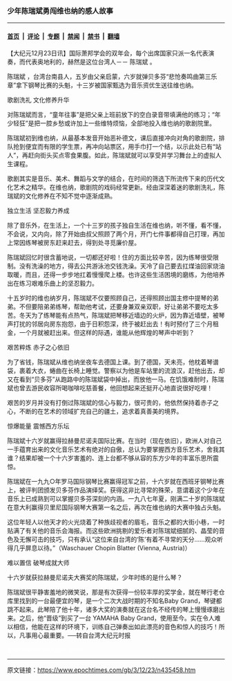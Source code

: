 ### 少年陈瑞斌勇闯维也纳的感人故事

---

#### [首页](../../../..?n435458) &nbsp;|&nbsp; [评论](../../../../../epoch-comment?n435458) &nbsp;|&nbsp; [专题](../../../../../epoch-special?n435458) &nbsp;|&nbsp; [禁闻](../../../../../epoch-news?n435458) &nbsp;|&nbsp; [禁书](../../../../../books?n435458) &nbsp;|&nbsp; [翻墙](https://github.com/gfw-breaker/nogfw/blob/master/README.md?n435458)


<div class="post_content" id="artbody" itemprop="articleBody">
 <!-- article content begin -->
 <p>
  【大纪元12月23日讯】国际萧邦学会的双年会，每个出席国家只派一名代表演奏，而代表奥地利的，赫然是这位台湾人－－
  <ok href="https://www.epochtimes.com/gb/tag/%E9%99%88%E7%91%9E%E6%96%8C.html">
   陈瑞斌
  </ok>
  。
 </p>
 <p>
  <ok href="https://www.epochtimes.com/gb/tag/%E9%99%88%E7%91%9E%E6%96%8C.html">
   陈瑞斌
  </ok>
  ，台湾台南县人，五岁由父亲启蒙，六岁就弹贝多芬“悲怆奏鸣曲第三乐章”拿下钢琴比赛的头魁，十三岁被国家甄选为音乐资优生送往维也纳。
 </p>
 <p>
  歌剧洗礼 文化修养升华
 </p>
 <p>
  对陈瑞斌而言，“童年往事”是把父亲上班前放下的空白录音带填满他的练习；“年少轻狂”是把一腔乡愁或许加上一些维特烦恼，全部地投入维也纳的歌剧院里。
 </p>
 <p>
  陈瑞斌初到维也纳，从最基本发音开始恶补德文，课后直接冲向对角的歌剧院，排队抢到便宜而有限的学生票，再冲向站票区，用手巾打一个结，以示此处已有“站人”，再赶向街头买点零食果腹。如此，陈瑞斌就可以享受并学习舞台上的虚拟人生课程。
 </p>
 <p>
  歌剧其实是音乐、美术、舞蹈与文学的结合，在时间的筛选下所流传下来的历代文化艺术之精华。在维也纳，歌剧院的戏码经常更新。经由深深着迷的歌剧洗礼，陈瑞斌的文化修养在不知不觉中逐渐成熟。
 </p>
 <p>
  独立生活 坚忍毅力养成
 </p>
 <p>
  除了音乐外，在生活上，一个十三岁的孩子独自生活在维也纳，听不懂，看不懂，不会说，又内向，除了开始由叔父照顾了两个月，开门七件事都得自己打理，再加上常因练琴被房东赶来赶去，得到处寻觅廉价屋。
 </p>
 <p>
  陈瑞斌回忆时很含蓄地说，一切都还好啦！住的方面比较辛苦，因为练琴很受限制。没有洗澡的地方，得去公共游泳池交钱洗澡。天冷了自己要去扛煤油回家烧油取暖，而且，还得一步步地扛着慢慢爬上楼。也许这些生活困境的磨练，为他培养出在练习艰难乐曲上的坚忍毅力。
 </p>
 <p>
  十五岁时的维也纳岁月，陈瑞斌不仅要照顾自己，还得照顾出国主修中提琴的弟弟。不但要陪弟弟练琴，帮助他考试，还要身兼双亲双职，好让弟弟不要吃太多苦。冬天为了练琴能有点热气，陈瑞斌把琴移近墙边的火炉，因为靠近墙壁，被琴声打扰的邻居向房东抱怨，由于日积怨深，终于被赶出去！有时预付了三个月租金，一个月就被赶出来。但这样的际遇，谁能从他辉煌的琴声中听到？
 </p>
 <p>
  艰苦粹炼 赤子之心依旧
 </p>
 <p>
  为了省钱，陈瑞斌从维也纳坐夜车去德国上课。到了德国，天未亮，他枕着琴谱袋，裹着大衣，蜷曲在长椅上睡觉。警察以为他是车站里的流浪汉，赶他出去，却又在看到“贝多芬”从跑路中的陈瑞斌袋中掉出，而放他一马。在饥饿难耐时，陈瑞斌也曾去游民收容所喝咖啡吃慈善餐，他回想起来还挺开心地直说很好吃哩！
 </p>
 <p>
  艰苦的岁月并没有打倒过陈瑞斌的信心与毅力，很可贵的，他依然保持着赤子之心，不断的在艺术的领域扩充自己的疆土，追求着真善美的境界。
 </p>
 <p>
  惊爆能量 震憾西方乐坛
 </p>
 <p>
  陈瑞斌十六岁就赢得拉赫曼尼诺夫国际比赛。在当时（现在依旧），欧洲人对自己一手蕴育出来的文化音乐艺术有绝对的自傲，总认为要掌握西方音乐艺术，舍我其谁？结果却被一个十六岁害羞的、连上台都不够从容的东方少年的丰富乐思所震惊。
 </p>
 <p>
  陈瑞斌在一九九○年罗马国际钢琴比赛赢得冠军之前，十六岁就在西班牙钢琴比赛上，被评判团颁发贝多芬作品演绎奖。获得这非比寻常的殊荣，意谓着这个少年在音乐上已成熟到可以掌握贝多芬深刻的内涵。一九八七年夏，刚满二十岁的陈瑞斌在意大利赢得贝里尼国际钢琴大赛第一名之后，再次在维也纳的大赛中独占头魁。
 </p>
 <p>
  这位年轻人以他天才的火光烧着了种族歧视者的眉毛，音乐之都的大街小巷，一时贴满了有关他的音乐会海报。而这些欧洲挑剔的爱乐者对陈瑞斌细腻的、晶莹的音色及无懈可击的技巧，只有承认“这位来自台湾的‘陈’有着不寻常的天分……观众听得几乎屏息以待。”（Waschauer Chopin Blatter (Vienna, Austria)）
 </p>
 <p>
  难以置信 破琴成就大师
 </p>
 <p>
  十六岁就获拉赫曼尼诺夫大赛奖的陈瑞斌，少年时练的是什么琴？
 </p>
 <p>
  陈瑞斌很平静害羞地的微笑说，那是有次获得一份较丰厚的奖学金，就在琴行老仓库里找到的一台最便宜的琴，是一个二次大战时期的不知名Baby Grand，琴键都跳不起来。此琴陪了他十年，诸多大奖的演奏就在这台名不经传的琴上慢慢琢磨出来。之后，他“晋级”到买了一台 YAMAHA Baby Grand，使用至今。实在令人难以相信，他能在这样的环境下，训练自己弹奏出如此漂亮的音色和惊人的技巧！所以，凡事用心最重要。──转自台湾大纪元时报
 </p>
 <p>
  <font color="#ffffff">
   (http://www.dajiyuan.com)
  </font>
 </p>
 <!-- article content end -->
 <div id="below_article_ad">
 </div>
</div>


---

原文链接：https://www.epochtimes.com/gb/3/12/23/n435458.htm